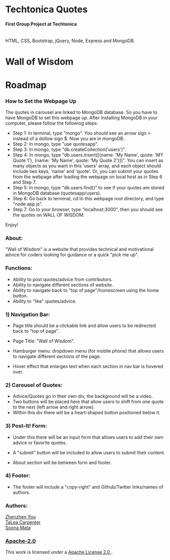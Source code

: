 # Techtonica Quotes
<h4>First Group Project at Techtonica</h4>
<br>
HTML, CSS, Bootstrap, jQuery, Node, Express and MongoDB.

# Wall of Wisdom
# Roadmap

<h3>How to Set the Webpage Up</h3>

The quotes in carousel are linked to MongoDB database. So you have to have MongoDB to set this webpage up.
After installing MongoDB in your computer, please follow the following steps:

* Step 1: In terminal, type "mongo". You should see an arrow sign > instead of a dollow sign $. Now you are in mongoDB.
* Step 2: In mongo, type "use quotesapp".
* Step 3: In mongo, type "db.createCollection('users')".
* Step 4: In mongo, type "db.users.insert([{name: 'My Name', quote: 'MY Quote 1'}, {name: 'My Name', quote: 'My Quote 2'}])". You can insert as many objects as you want in this 'users' array, and each object should include two keys, 'name' and 'quote'. 
Or, you can submit your quotes from the webpage after loading the webpage on local host as in Step 6 and Step 7.
* Step 5: In mongo, type "db.users.find()" to see if your quotes are stored in MongoDB database (quotesapp/users).
* Step 6: Go back to terminal, cd to this webpage root directory, and type "node app.js".
* Step 7: Go to your browser, type "localhost:3000", then you should see the quotes on WALL OF WISDOM.

Enjoy!



<h3>About: </h3>

"Wall of Wisdom" is a website that provides technical and motivational advice for coders looking for guidance or a quick "pick me up".


<h3>Functions:</h3>

* Ability to post quotes/advice from contributors.
* Ability to navigate different sections of website.
* Ability to navigate back to "top of page"/homescreen using the home button.
* Ability to "like" quotes/advice.


<h3>1) Navigation Bar:</h3>

* Page title should be a clickable link and allow users to be redirected back to "top of page". 
* Page Title: "Wall of Wisdom".

* Hamburger menu: dropdown menu (for mobile phone) that allows users to navigate different sections of the page. 
* Hover effect that enlarges text when each section in nav bar is hovered over.

<h3>2) Carousel of Quotes:</h3>

* Advice/Quotes go in their own div, the background will be a video.
* Two buttons will be placed here that allow users to shift from one quote to the next (left arrow and right arrow).
* Within this div there will be a heart-shaped button positioned below it.

<h3>3) Post-It! Form:</h3>

* Under this there will be an input form that allows users to add their own advice or favorite quotes. 
* A "submit" button will be included to allow users to submit their content.

* About section will be between form and footer.

<h3>4) Footer:</h3>

* The footer will include a "copy-right" and Github/Twitter links/names of authors.




<h3>Authors: </h3>
<a href="https://github.com/zzyou" target="_blank">Zhenzhen You</a>
<br>
<a href="https://github.com/TaLeaMonet" target="_blank">TaLea Carpenter</a>
<br>
<a href="https://github.com/SoonaMata" target="_blank">Soona Mata</a>


<h3>
  <a href="https://choosealicense.com/licenses/apache-2.0/" target="_blank">
    Apache-2.0
  </a>
</h3>
<p>
  This work is licensed under a 
  <a href="https://choosealicense.com/licenses/apache-2.0/" target="_blank">
    Apache License 2.0
  </a>.
</p>
